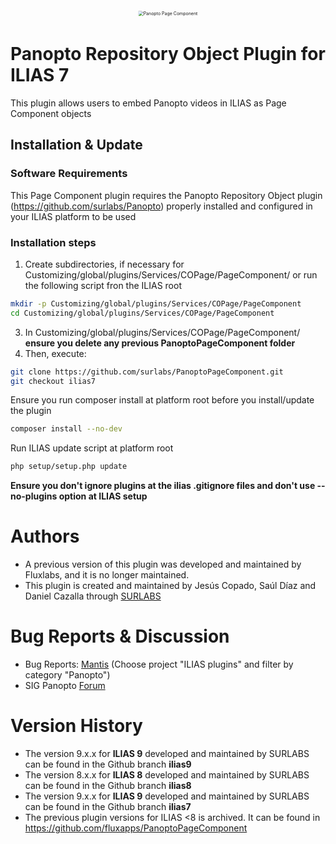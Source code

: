<div alt style="text-align: center; transform: scale(.5);">
	<picture>
		<source media="(prefers-color-scheme: dark)" srcset="https://github.com/surlabs/PanoptoPageComponent/blob/ilias8/templates/GitBannerPCPanopto.png" />
		<img alt="Panopto Page Component" src="https://github.com/surlabs/PanoptoPageComponent/blob/ilias8/templates/GitBannerPCPanopto.png" />
	</picture>
</div>

# Panopto Repository Object Plugin for ILIAS 7
This plugin allows users to embed Panopto videos in ILIAS as Page Component objects

## Installation & Update

### Software Requirements
This Page Component plugin requires the Panopto Repository Object plugin (https://github.com/surlabs/Panopto) properly installed and configured in your ILIAS platform to be used

### Installation steps
1. Create subdirectories, if necessary for Customizing/global/plugins/Services/COPage/PageComponent/ or run the following script fron the ILIAS root
   
```bash
mkdir -p Customizing/global/plugins/Services/COPage/PageComponent
cd Customizing/global/plugins/Services/COPage/PageComponent
```

3. In Customizing/global/plugins/Services/COPage/PageComponent/ **ensure you delete any previous PanoptoPageComponent folder**
4. Then, execute:

```bash
git clone https://github.com/surlabs/PanoptoPageComponent.git
git checkout ilias7
```

Ensure you run composer install at platform root before you install/update the plugin
```bash
composer install --no-dev
```

Run ILIAS update script at platform root
```bash
php setup/setup.php update
```

**Ensure you don't ignore plugins at the ilias .gitignore files and don't use --no-plugins option at ILIAS setup**

# Authors
* A previous version of this plugin was developed and maintained by Fluxlabs, and it is no longer maintained.
* This plugin is created and maintained by Jesús Copado, Saúl Díaz and Daniel Cazalla through [SURLABS](https://surlabs.es)

# Bug Reports & Discussion
- Bug Reports: [Mantis](https://www.ilias.de/mantis) (Choose project "ILIAS plugins" and filter by category "Panopto")
- SIG Panopto [Forum](https://docu.ilias.de/goto_docu_frm_13755.html)

# Version History
* The version 9.x.x for **ILIAS 9** developed and maintained by SURLABS can be found in the Github branch **ilias9**
* The version 8.x.x for **ILIAS 8** developed and maintained by SURLABS can be found in the Github branch **ilias8**
* The version 9.x.x for **ILIAS 9** developed and maintained by SURLABS can be found in the Github branch **ilias7**
* The previous plugin versions for ILIAS <8 is archived. It can be found in https://github.com/fluxapps/PanoptoPageComponent
